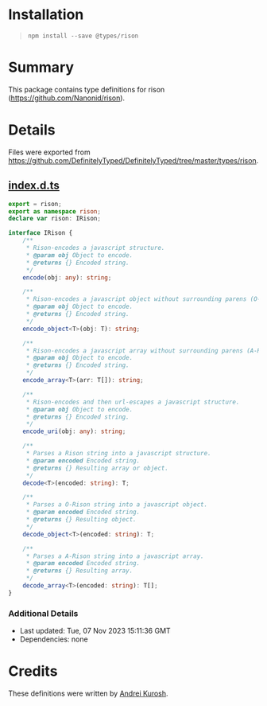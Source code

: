 # Installation
> `npm install --save @types/rison`

# Summary
This package contains type definitions for rison (https://github.com/Nanonid/rison).

# Details
Files were exported from https://github.com/DefinitelyTyped/DefinitelyTyped/tree/master/types/rison.
## [index.d.ts](https://github.com/DefinitelyTyped/DefinitelyTyped/tree/master/types/rison/index.d.ts)
````ts
export = rison;
export as namespace rison;
declare var rison: IRison;

interface IRison {
    /**
     * Rison-encodes a javascript structure.
     * @param obj Object to encode.
     * @returns {} Encoded string.
     */
    encode(obj: any): string;

    /**
     * Rison-encodes a javascript object without surrounding parens (O-Rison).
     * @param obj Object to encode.
     * @returns {} Encoded string.
     */
    encode_object<T>(obj: T): string;

    /**
     * Rison-encodes a javascript array without surrounding parens (A-Rison).
     * @param obj Object to encode.
     * @returns {} Encoded string.
     */
    encode_array<T>(arr: T[]): string;

    /**
     * Rison-encodes and then url-escapes a javascript structure.
     * @param obj Object to encode.
     * @returns {} Encoded string.
     */
    encode_uri(obj: any): string;

    /**
     * Parses a Rison string into a javascript structure.
     * @param encoded Encoded string.
     * @returns {} Resulting array or object.
     */
    decode<T>(encoded: string): T;

    /**
     * Parses a O-Rison string into a javascript object.
     * @param encoded Encoded string.
     * @returns {} Resulting object.
     */
    decode_object<T>(encoded: string): T;

    /**
     * Parses a A-Rison string into a javascript array.
     * @param encoded Encoded string.
     * @returns {} Resulting array.
     */
    decode_array<T>(encoded: string): T[];
}

````

### Additional Details
 * Last updated: Tue, 07 Nov 2023 15:11:36 GMT
 * Dependencies: none

# Credits
These definitions were written by [Andrei Kurosh](https://github.com/impworks).
